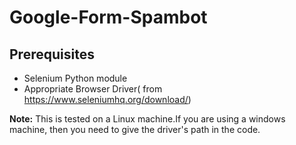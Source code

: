 # Google-Form-Spambot

## Prerequisites
* Selenium Python module
* Appropriate Browser Driver( from https://www.seleniumhq.org/download/)

**Note:** This is tested on a Linux machine.If you are using a windows machine, then you need to give the driver's path in the code.

